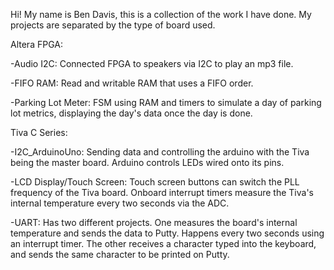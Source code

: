 Hi! My name is Ben Davis, this is a collection of the work 
I have done.
My projects are separated by the type of board used.


Altera FPGA:

  -Audio I2C: Connected FPGA to speakers via I2C to
  play an mp3 file.

  -FIFO RAM: Read and writable RAM that uses a FIFO
  order.

  -Parking Lot Meter: FSM using RAM and timers to 
  simulate a day of parking lot metrics, displaying 
  the day's data once the day is done.

Tiva C Series:

  -I2C_ArduinoUno: Sending data and controlling the 
  arduino with the Tiva being the master board.
  Arduino controls LEDs wired onto its pins.

  -LCD Display/Touch Screen: Touch screen buttons can
  switch the PLL frequency of the Tiva board. Onboard
  interrupt timers measure the Tiva's internal temperature
  every two seconds via the ADC.

  -UART: Has two different projects. One measures the board's
  internal temperature and sends the data to Putty. Happens
  every two seconds using an interrupt timer. The other receives
  a character typed into the keyboard, and sends the same character
  to be printed on Putty.